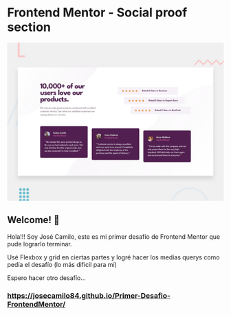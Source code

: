 # Frontend Mentor - Social proof section

![Design preview for the Social proof section coding challenge](./design/desktop-preview.jpg)

## Welcome! 👋

Hola!!! Soy José Camilo, este es mi primer desafío de Frontend Mentor que pude lograrlo terminar.

Usé Flexbox y grid en ciertas partes y logré hacer los medias querys como pedía el desafío (lo más dificil para mí)

Espero hacer otro desafío...

### https://josecamilo84.github.io/Primer-Desafio-FrontendMentor/